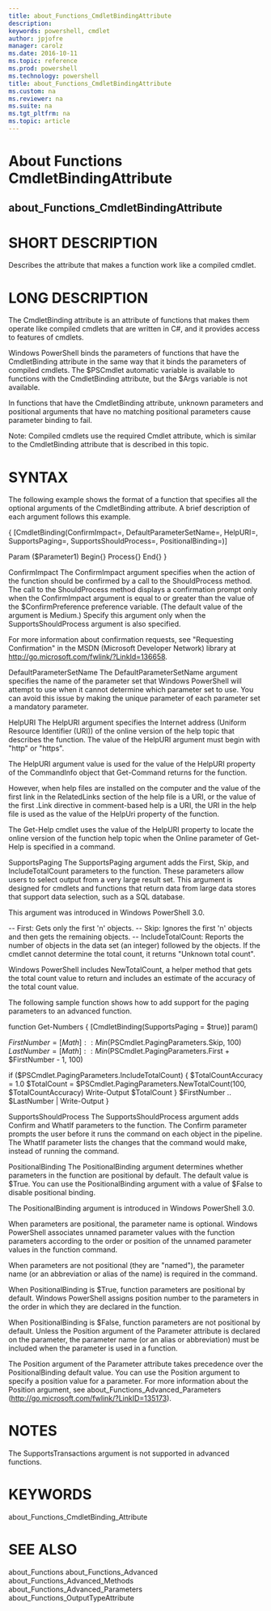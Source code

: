 ```yaml
---
title: about_Functions_CmdletBindingAttribute
description: 
keywords: powershell, cmdlet
author: jpjofre
manager: carolz
ms.date: 2016-10-11
ms.topic: reference
ms.prod: powershell
ms.technology: powershell
title: about_Functions_CmdletBindingAttribute
ms.custom: na
ms.reviewer: na
ms.suite: na
ms.tgt_pltfrm: na
ms.topic: article
---
```

# About Functions CmdletBindingAttribute
## about_Functions_CmdletBindingAttribute


# SHORT DESCRIPTION

Describes the attribute that makes a function work like a
compiled cmdlet.

# LONG DESCRIPTION

The CmdletBinding attribute is an attribute of functions that makes
them operate like compiled cmdlets that are written in C#, and it
provides access to features of cmdlets.

Windows PowerShell binds the parameters of functions that have the
CmdletBinding attribute in the same way that it binds the parameters of
compiled cmdlets. The $PSCmdlet automatic variable is available to
functions with the CmdletBinding attribute, but the $Args variable
is not available.

In functions that have the CmdletBinding attribute, unknown parameters
and positional arguments that have no matching positional parameters
cause parameter binding to fail.

Note: Compiled cmdlets use the required Cmdlet attribute, which is similar
to the CmdletBinding attribute that is described in this topic.

# SYNTAX

The following example shows the format of a function that specifies all
the optional arguments of the CmdletBinding attribute. A brief description
of each argument follows this example.

{
[CmdletBinding(ConfirmImpact=<String>,
DefaultParameterSetName=<String>,
HelpURI=<URI>,
SupportsPaging=<Boolean>,
SupportsShouldProcess=<Boolean>,
PositionalBinding=<Boolean>)]

Param ($Parameter1)
Begin{}
Process{}
End{}
}

ConfirmImpact
The ConfirmImpact argument specifies when the action of the function
should be confirmed by a call to the ShouldProcess method. The call to
the ShouldProcess method displays a confirmation prompt only when the
ConfirmImpact argument is equal to or greater than the value of the
$ConfirmPreference preference variable. (The default value of the
argument is Medium.) Specify this argument only when the
SupportsShouldProcess argument is also specified.

For more information about confirmation requests, see "Requesting
Confirmation" in the MSDN (Microsoft Developer Network) library at
http://go.microsoft.com/fwlink/?LinkId=136658.

DefaultParameterSetName
The DefaultParameterSetName argument specifies the name of the parameter
set that Windows PowerShell will attempt to use when it cannot determine
which parameter set to use. You can avoid this issue by making the
unique parameter of each parameter set a mandatory parameter.

HelpURI
The HelpURI argument specifies the Internet address (Uniform Resource
Identifier (URI)) of the online version of the help topic that describes
the function. The value of the HelpURI argument must begin with "http"
or "https".

The HelpURI argument value is used for the value of the HelpURI property
of the CommandInfo object that Get-Command returns for the function.

However, when help files are installed on the computer and the value of
the first link in the RelatedLinks section of the help file is a URI,
or the value of the first .Link directive in comment-based help is a
URI, the URI in the help file is used as the value of the HelpUri
property of the function.

The Get-Help cmdlet uses the value of the HelpURI property to locate the
online version of the function help topic when the Online parameter
of Get-Help is specified in a command.

SupportsPaging
The SupportsPaging argument adds the First, Skip, and IncludeTotalCount
parameters to the function. These parameters allow users to select
output from a very large result set. This argument is designed for cmdlets
and functions that return data from large data stores that support data
selection, such as a SQL database.

This argument was introduced in Windows PowerShell 3.0.

-- First: Gets only the first 'n' objects.
-- Skip:  Ignores the first 'n' objects and then gets the remaining objects.
-- IncludeTotalCount: Reports the number of objects in the data set (an integer)
followed by the objects. If the cmdlet cannot determine the total count, it
returns "Unknown total count".

Windows PowerShell includes NewTotalCount, a helper method that gets the
total count value to return and includes an estimate of the accuracy of the
total count value.

The following sample function shows how to add support for the paging parameters
to an advanced function.

function Get-Numbers
{
[CmdletBinding(SupportsPaging = $true)]
param()

$FirstNumber = [Math]::Min($PSCmdlet.PagingParameters.Skip, 100)
$LastNumber = [Math]::Min($PSCmdlet.PagingParameters.First + $FirstNumber - 1, 100)

if ($PSCmdlet.PagingParameters.IncludeTotalCount)
{
$TotalCountAccuracy = 1.0
$TotalCount = $PSCmdlet.PagingParameters.NewTotalCount(100, $TotalCountAccuracy)
Write-Output $TotalCount
}
$FirstNumber .. $LastNumber | Write-Output
}

SupportsShouldProcess
The SupportsShouldProcess argument adds Confirm and WhatIf parameters
to the function. The Confirm parameter prompts the user before it runs
the command on each object in the pipeline. The WhatIf parameter lists the
changes that the command would make, instead of running the command.

PositionalBinding
The PositionalBinding argument determines whether parameters in the function
are positional by default. The default value is $True. You can use the
PositionalBinding argument with a value of $False to disable positional
binding.

The PositionalBinding argument is introduced in Windows PowerShell 3.0.

When parameters are positional, the parameter name is optional. Windows
PowerShell associates unnamed parameter values with the function parameters
according to the order or position of the unnamed parameter values in the
function command.

When parameters are not positional (they are "named"), the parameter
name (or an abbreviation or alias of the name) is required in the command.

When PositionalBinding is $True, function parameters are positional by
default. Windows PowerShell assigns position number to the parameters in
the order in which they are declared in the function.

When PositionalBinding is $False, function parameters are not positional
by default. Unless the Position argument of the Parameter attribute is
declared on the parameter, the parameter name (or an alias or abbreviation)
must be included when the parameter is used in a function.

The Position argument of the Parameter attribute takes precedence over the
PositionalBinding default value. You can use the Position argument to specify
a position value for a parameter. For more information about the Position
argument, see about_Functions_Advanced_Parameters
(http://go.microsoft.com/fwlink/?LinkID=135173).

# NOTES

The SupportsTransactions argument is not supported in advanced functions.

# KEYWORDS

about_Functions_CmdletBinding_Attribute

# SEE ALSO

about_Functions
about_Functions_Advanced
about_Functions_Advanced_Methods
about_Functions_Advanced_Parameters
about_Functions_OutputTypeAttribute

